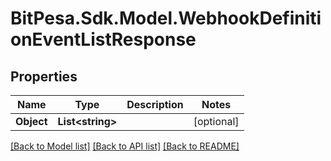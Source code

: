 # BitPesa.Sdk.Model.WebhookDefinitionEventListResponse
## Properties

Name | Type | Description | Notes
------------ | ------------- | ------------- | -------------
**Object** | **List&lt;string&gt;** |  | [optional] 

[[Back to Model list]](../README.md#documentation-for-models) [[Back to API list]](../README.md#documentation-for-api-endpoints) [[Back to README]](../README.md)

